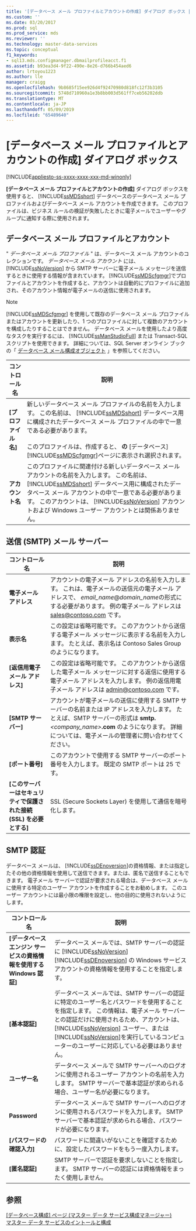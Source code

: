 ```yaml
---
title: '[データベース メール プロファイルとアカウントの作成] ダイアログ ボックス | Microsoft Docs'
ms.custom: ''
ms.date: 03/20/2017
ms.prod: sql
ms.prod_service: mds
ms.reviewer: ''
ms.technology: master-data-services
ms.topic: conceptual
f1_keywords:
- sql13.mds.configmanager.dbmailprofileacct.f1
ms.assetid: b93ea3d4-9f22-490e-8e26-d766b454aed6
author: lrtoyou1223
ms.author: lle
manager: craigg
ms.openlocfilehash: 9b8685f15ee926d4f92470980d818fc12f3b3105
ms.sourcegitcommit: 5748d710960a1e3b8bb003d561ff7ceb56202ddb
ms.translationtype: MT
ms.contentlocale: ja-JP
ms.lasthandoff: 05/09/2019
ms.locfileid: "65489640"
---
```

# <a name="create-database-mail-profile-and-account-dialog-box"></a>[データベース メール プロファイルとアカウントの作成] ダイアログ ボックス

[!INCLUDE[appliesto-ss-xxxx-xxxx-xxx-md-winonly](../includes/appliesto-ss-xxxx-xxxx-xxx-md-winonly.md)]

  **[データベース メール プロファイルとアカウントの作成]** ダイアログ ボックスを使用すると、 [!INCLUDE[ssMDSshort](../includes/ssmdsshort-md.md)] データベースのデータベース メール プロファイルおよびデータベース メール アカウントを作成できます。 このプロファイルは、ビジネス ルールの検証が失敗したときに電子メールでユーザーやグループに通知する際に使用されます。  
  
## <a name="database-mail-profile-and-account"></a>データベース メール プロファイルとアカウント  
 " *データベース メール プロファイル* " は、データベース メール アカウントのコレクションです。 *データベース メール アカウント* には、 [!INCLUDE[ssNoVersion](../includes/ssnoversion-md.md)] から SMTP サーバーに電子メール メッセージを送信するときに使用する情報が含まれています。 [!INCLUDE[ssMDScfgmgr](../includes/ssmdscfgmgr-md.md)]でプロファイルとアカウントを作成すると、アカウントは自動的にプロファイルに追加され、そのアカウント情報が電子メールの送信に使用されます。  
  
> [!NOTE]  
>  [!INCLUDE[ssMDScfgmgr](../includes/ssmdscfgmgr-md.md)] を使用して既存のデータベース メール プロファイルまたはアカウントを更新したり、1 つのプロファイルに対して複数のアカウントを構成したりすることはできません。 データベース メールを使用したより高度なタスクを実行するには、 [!INCLUDE[ssManStudioFull](../includes/ssmanstudiofull-md.md)] または Transact-SQL スクリプトを使用できます。 詳細については、SQL Server オンライン ブックの「 [データベース メール構成オブジェクト](../relational-databases/database-mail/database-mail-configuration-objects.md) 」を参照してください。  
  
|コントロール名|説明|  
|------------------|-----------------|  
|**[プロファイル名]**|新しいデータベース メール プロファイルの名前を入力します。 この名前は、 [!INCLUDE[ssMDSshort](../includes/ssmdsshort-md.md)] データベース用に構成されたデータベース メール プロファイルの中で一意である必要があります。<br /><br /> このプロファイルは、作成すると、 **の** [データベース] [!INCLUDE[ssMDScfgmgr](../includes/ssmdscfgmgr-md.md)]ページに表示され選択されます。|  
|**アカウント名**|このプロファイルに関連付ける新しいデータベース メール アカウントの名前を入力します。 この名前は、 [!INCLUDE[ssMDSshort](../includes/ssmdsshort-md.md)] データベース用に構成されたデータベース メール アカウントの中で一意である必要があります。 このアカウントは、 [!INCLUDE[ssNoVersion](../includes/ssnoversion-md.md)] アカウントおよび Windows ユーザー アカウントとは関係ありません。|  
  
## <a name="outgoing-smtp-mail-server"></a>送信 (SMTP) メール サーバー  
  
|コントロール名|説明|  
|------------------|-----------------|  
|**電子メール アドレス**|アカウントの電子メール アドレスの名前を入力します。 これは、電子メールの送信元の電子メール アドレスで、 *email_name*@*domain_name*の形式にする必要があります。 例の電子メール アドレスは sales@contoso.com です。|  
|**表示名**|この設定は省略可能です。 このアカウントから送信する電子メール メッセージに表示する名前を入力します。 たとえば、表示名は Contoso Sales Group のようになります。|  
|**[返信用電子メール アドレス]**|この設定は省略可能です。 このアカウントから送信した電子メール メッセージに対する返信に使用する電子メール アドレスを入力します。 例の返信用電子メール アドレスは admin@contoso.com です。|  
|**[SMTP サーバー]**|アカウントが電子メールの送信に使用する SMTP サーバーの名前または IP アドレスを入力します。 たとえば、SMTP サーバーの形式は **smtp.***<company_name>***.com** のようになります。 詳細については、電子メールの管理者に問い合わせてください。|  
|**[ポート番号]**|このアカウントで使用する SMTP サーバーのポート番号を入力します。 既定の SMTP ポートは 25 です。|  
|**[このサーバーはセキュリティで保護された接続 (SSL) を必要とする]**|SSL (Secure Sockets Layer) を使用して通信を暗号化します。|  
  
## <a name="smtp-authentication"></a>SMTP 認証  
 データベース メールは、 [!INCLUDE[ssDEnoversion](../includes/ssdenoversion-md.md)]の資格情報、または指定したその他の資格情報を使用して送信できます。または、匿名で送信することもできます。 電子メール サーバーで認証が要求される場合は、データベース メールに使用する特定のユーザー アカウントを作成することをお勧めします。 このユーザー アカウントには最小限の権限を設定し、他の目的に使用されないようにします。  
  
|コントロール名|説明|  
|------------------|-----------------|  
|**[データベース エンジン サービスの資格情報を使用する Windows 認証]**|データベース メールでは、SMTP サーバーの認証に [!INCLUDE[ssNoVersion](../includes/ssnoversion-md.md)] [!INCLUDE[ssDEnoversion](../includes/ssdenoversion-md.md)] の Windows サービス アカウントの資格情報を使用することを指定します。|  
|**[基本認証]**|データベース メールでは、SMTP サーバーの認証に特定のユーザー名とパスワードを使用することを指定します。 この情報は、電子メール サーバーとの認証だけに使用されるため、アカウントは、 [!INCLUDE[ssNoVersion](../includes/ssnoversion-md.md)] ユーザー、または [!INCLUDE[ssNoVersion](../includes/ssnoversion-md.md)]を実行しているコンピューターのユーザーに対応している必要はありません。|  
|**ユーザー名**|データベース メールで SMTP サーバーへのログオンに使用されるユーザー アカウントの名前を入力します。 SMTP サーバーで基本認証が求められる場合、ユーザー名が必要になります。|  
|**Password**|データベース メールで SMTP サーバーへのログオンに使用されるパスワードを入力します。 SMTP サーバーで基本認証が求められる場合、パスワードが必要になります。|  
|**[パスワードの確認入力]**|パスワードに間違いがないことを確認するために、設定したパスワードをもう一度入力します。|  
|**[匿名認証]**|SMTP サーバーで認証を要求しないことを指定します。 SMTP サーバーの認証には資格情報をまったく使用しません。|  
  
## <a name="see-also"></a>参照  
 [[データベース構成] ページ (マスター データ サービス構成マネージャー)](../master-data-services/database-configuration-page-master-data-services-configuration-manager.md)   
[マスター データ サービスのイントールと構成](../master-data-services/master-data-services-installation-and-configuration.md)
  
  
